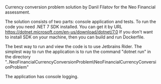 Currency conversion problem solution by Danil Filatov for the Neo Financial assessment.

The solution consists of two parts: console application and tests.
To run the code you need .NET 7 SDK installed. You can get it by URL https://dotnet.microsoft.com/en-us/download/dotnet/7.0
If you don't want to install SDK on your machine, then you can build and run Dockerfile.

The best way to run and view the code is to use Jetbrains Rider.
The simplest way to run the application is to run the command "dotnet run" in the directory "..NeoFinancialCurrencyConversionProblem\NeoFinancialCurrencyConversionProblem\"

The application has console logging.
